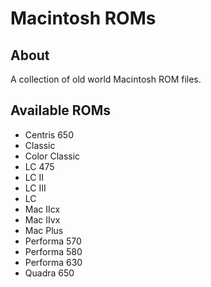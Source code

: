 Macintosh ROMs
==============

About
-----

A collection of old world Macintosh ROM files.

Available ROMs
--------------

 * Centris 650
 * Classic
 * Color Classic
 * LC 475
 * LC II
 * LC III
 * LC
 * Mac IIcx
 * Mac IIvx
 * Mac Plus
 * Performa 570
 * Performa 580
 * Performa 630
 * Quadra 650
